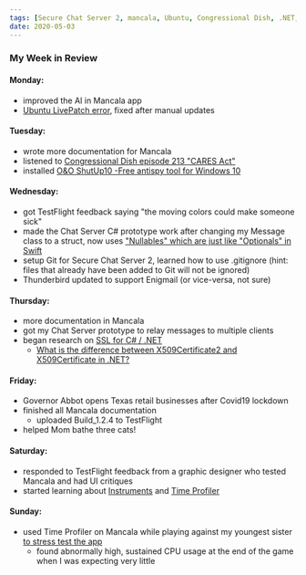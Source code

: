 ```yaml
---
tags: [Secure Chat Server 2, mancala, Ubuntu, Congressional Dish, .NET, xcode tools]
date: 2020-05-03
---
```

### My Week in Review
#### Monday:
- improved the AI in Mancala app
- [Ubuntu LivePatch error](https://www.youtube.com/watch?v=pmHGs5N4qp4), fixed after manual updates

#### Tuesday:
- wrote more documentation for Mancala
- listened to [Congressional Dish episode 213 "CARES Act"](https://congressionaldish.com/cd213-cares-act-the-trillions-for-covid-19-law/)
- installed [O&O ShutUp10 -Free antispy tool for Windows 10](https://www.oo-software.com/en/shutup10)

#### Wednesday:
- got TestFlight feedback saying "the moving colors could make someone sick"
- made the Chat Server C# prototype work after changing my Message class to a struct, now uses ["Nullables" which are just like "Optionals" in Swift](https://docs.microsoft.com/en-us/dotnet/csharp/language-reference/builtin-types/nullable-value-types)
- setup Git for Secure Chat Server 2, learned how to use .gitignore (hint: files that already have been added to Git will not be ignored)
- Thunderbird updated to support Enigmail (or vice-versa, not sure)

#### Thursday:
- more documentation in Mancala
- got my Chat Server prototype to relay messages to multiple clients
- began research on [SSL for C# / .NET](https://docs.microsoft.com/en-us/dotnet/framework/network-programming/certificate-selection-and-validation)
  - [What is the difference between X509Certificate2 and X509Certificate in .NET?](https://stackoverflow.com/questions/1182612/what-is-the-difference-between-x509certificate2-and-x509certificate-in-net)

#### Friday:
- Governor Abbot opens Texas retail businesses after Covid19 lockdown
- finished all Mancala documentation
  - uploaded Build_1.2.4 to TestFlight
- helped Mom bathe three cats!

#### Saturday:
- responded to TestFlight feedback from a graphic designer who tested Mancala and had UI critiques
- started learning about [Instruments](https://www.raywenderlich.com/397-instruments-tutorial-with-swift-getting-started) and [Time Profiler](https://developer.apple.com/videos/play/wwdc2016/418/)

#### Sunday:
- used Time Profiler on Mancala while playing against my youngest sister [to stress test the app](https://www.hackingwithswift.com/articles/81/how-to-find-and-fix-slow-code-using-instruments)
  - found abnormally high, sustained CPU usage at the end of the game when I was expecting very little
